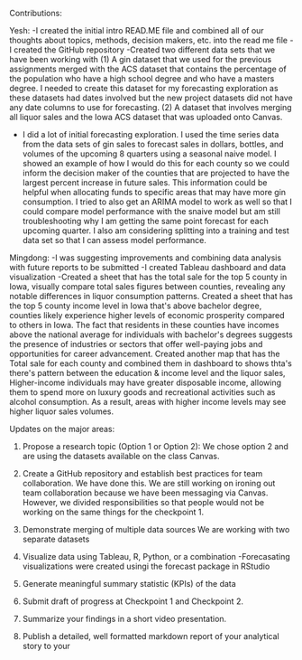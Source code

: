 Contributions:

Yesh: 
-I created the initial intro READ.ME file and combined all of our thoughts about topics, methods, decision makers, etc. into the read me file 
-I created the GitHub repository 
-Created two different data sets that we have been working with (1) A gin dataset that we used for the previous assignments merged with the ACS dataset that contains the percentage of the population who have a high school degree and who have a masters degree. I needed to create this dataset for my forecasting exploration as these datasets had dates involved but the new project datasets did not have any date columns to use for forecasting. (2) A dataset that involves merging all liquor sales and the Iowa ACS dataset that was uploaded onto Canvas.
- I did a lot of initial forecasting exploration. I used the time series data from the data sets of gin sales to forecast sales in dollars, bottles, and volumes of the upcoming 8 quarters using a seasonal naive model. I showed an example of how I would do this for each county so we could inform the decision maker of the counties that are projected to have the largest percent increase in future sales. This information could be helpful when allocating funds to specific areas that may have more gin consumption. I tried to also get an ARIMA model to work as well so that I could compare model performance with the snaive model but am still troubleshooting why I am getting the same point forecast for each upcoming quarter. I also am considering splitting into a training and test data set so that I can assess model performance.

Mingdong:
-I was suggesting improvements and combining data analysis with future reports to be submitted
-I created Tableau dashboard and data visualization
-Created a sheet that has the total sale for the top 5 county in Iowa, visually compare total sales figures between counties, revealing any notable differences in liquor consumption patterns. Created a sheet that has the top 5 county income level in Iowa that's above bachelor degree, counties likely experience higher levels of economic prosperity compared to others in Iowa. The fact that residents in these counties have incomes above the national average for individuals with bachelor's degrees suggests the presence of industries or sectors that offer well-paying jobs and opportunities for career advancement. Created another map that has the Total sale for each county and combined them in dashboard to shows thta's there's pattern between the education & income level and the liquor sales, Higher-income individuals may have greater disposable income, allowing them to spend more on luxury goods and recreational activities such as alcohol consumption. As a result, areas with higher income levels may see higher liquor sales volumes.


Updates on the major areas:

1. Propose a research topic (Option 1 or Option 2):
We chose option 2 and are using the datasets available on the class Canvas.


2. Create a GitHub repository and establish best practices for team collaboration.
We have done this. We are still working on ironing out team collaboration because we have been messaging via Canvas. However, we divided responsibilities so that people would not be working on the same things for the checkpoint 1. 

3. Demonstrate merging of multiple data sources
We are working with two separate datasets

4. Visualize data using Tableau, R, Python, or a combination
-Forecasating visualizations were created usingi the forecast package in RStudio


5. Generate meaningful summary statistic (KPIs) of the data

6. Submit draft of progress at Checkpoint 1 and Checkpoint 2.

7. Summarize your findings in a short video presentation.

8. Publish a detailed, well formatted markdown report of your analytical story to your

